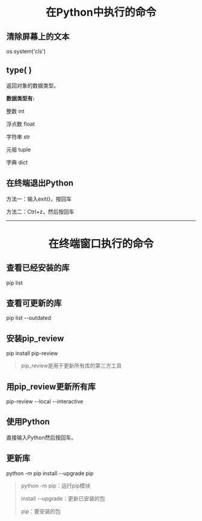 <h1 align="center">在Python中执行的命令</h1>

## 清除屏幕上的文本

os.system('cls')

## type( )

返回对象的数据类型。

<b>数据类型有:</b>

整数 int

浮点数 float

字符串 str

元祖 tuple

字典 dict

## 在终端退出Python

方法一：输入exit()，按回车

方法二：Ctrl+z，然后按回车




<hr>





<h1 align="center">在终端窗口执行的命令</h1>

## 查看已经安装的库 

pip list

## 查看可更新的库

pip list --outdated

## 安装pip_review

pip install pip-review

>pip_review是用于更新所有库的第三方工具

## 用pip_review更新所有库

pip-review --local --interactive

## 使用Python

直接输入Python然后按回车。

## 更新库

python -m pip install --upgrade pip

>python -m pip：运行pip模块
>
>install --upgrade：更新已安装的包
>
>pip：要安装的包


